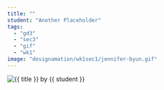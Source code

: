 ```yaml
---
title: ""
student: "Another Placeholder"
tags:
  - "gd3"
  - "sec3"
  - "gif"
  - "wk1"
image: "designamation/wk1sec1/jennifer-byun.gif"
---
```


<img src="{{urls.media}}/{{ image }}" alt="{{ title }}"/>
by {{ student }}

